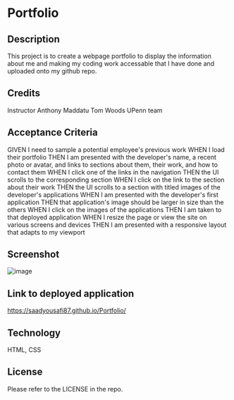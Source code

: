 # Portfolio

## Description
This project is to create a webpage portfolio to display the information about me and making my coding work accessable that I have done and uploaded onto my github repo.

## Credits
Instructor Anthony Maddatu
Tom Woods
UPenn team

## Acceptance Criteria
GIVEN I need to sample a potential employee's previous work
WHEN I load their portfolio
THEN I am presented with the developer's name, a recent photo or avatar, and links to sections about them, their work, and how to contact them
WHEN I click one of the links in the navigation
THEN the UI scrolls to the corresponding section
WHEN I click on the link to the section about their work
THEN the UI scrolls to a section with titled images of the developer's applications
WHEN I am presented with the developer's first application
THEN that application's image should be larger in size than the others
WHEN I click on the images of the applications
THEN I am taken to that deployed application
WHEN I resize the page or view the site on various screens and devices
THEN I am presented with a responsive layout that adapts to my viewport

## Screenshot
![image](https://user-images.githubusercontent.com/32617598/191141866-a1a18ede-e5c9-486c-bf70-68be4df6d096.png)

## Link to deployed application
https://saadyousafi87.github.io/Portfolio/

## Technology
HTML, CSS

## License
Please refer to the LICENSE in the repo.